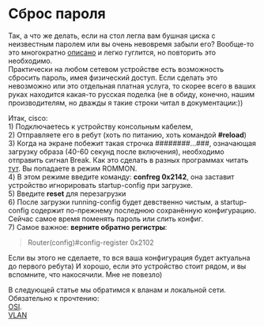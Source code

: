 # Сброс пароля

Так, а что же делать, если на стол легла вам бушная циска с неизвестным паролем или вы очень невовремя забыли его? Вообще-то это многократно [описано](http://www.cisco.com/en/US/products/hw/routers/ps380/products_password_recovery09186a00800942bc.shtml) и легко гуглится, но повторить это необходимо.  
Практически на любом сетевом устройстве есть возможность сбросить пароль, имея физический доступ. Если сделать это невозможно или это отдельная платная услуга, то скорее всего в ваших руках находится какая-то русская поделка \(не в обиду, конечно, нашим производителям, но дважды я такие строки читал в документации:\)\)

Итак, cisco:  
1\) Подключаетесь к устройству консольным кабелем,  
2\) Отправляете его в ребут \(хоть по питанию, хоть командой **\#reload**\)  
3\) Когда на экране побежит такая строчка \#\#\#\#\#\#\#\#...\#\#\#, означающая загрузку образа \(40-60 секунд после включения\), необходимо отправить сигнал Break. Как это сделать в разных программах читать [тут](http://www.cisco.com/en/US/products/hw/routers/ps133/products_tech_note09186a0080174a34.shtml). Вы попадаете в режим ROMMON.  
4\) В этом режиме введите команду: **confreg 0x2142**, она заставит устройство игнорировать startup-config при загрузке.  
5\) Введите **reset** для перезагрузки  
6\) После загрузки running-config будет девственно чистым, а startup-config содержит по-прежнему последнюю сохранённую конфигурацию. Сейчас самое время поменять пароль или слить конфиг.  
7\) Самое важное: **верните обратно регистры**:

> Router\(config\)\#config-register 0x2102

Если вы этого не сделаете, то вся ваша конфигурация будет актуальна до первого ребута\) И хорошо, если это устройство стоит рядом, и вы вспомните, что накосячили. Мне не повезло\)

В следующей статье мы обратимся к вланам и локальной сети. Обязательно к прочтению:  
[OSI](http://ru.wikipedia.org/wiki/Сетевая_модель_OSI).  
[VLAN](http://xgu.ru/wiki/VLAN)

